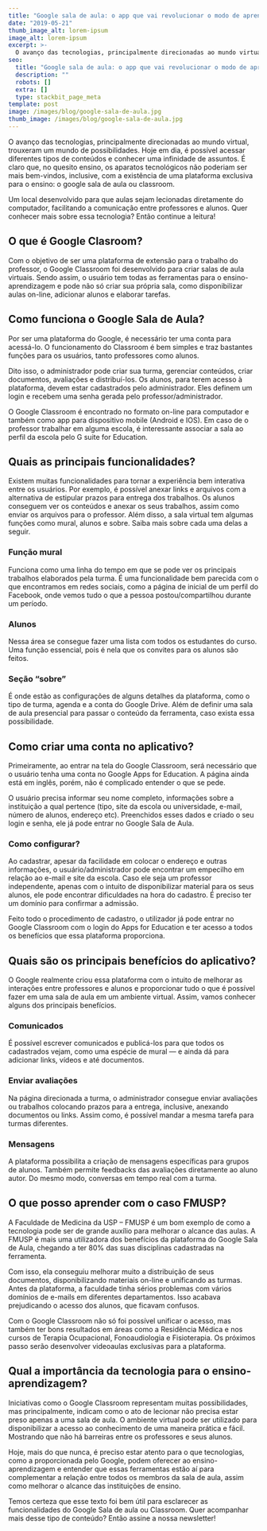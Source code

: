 ```yaml
---
title: "Google sala de aula: o app que vai revolucionar o modo de aprender!"
date: "2019-05-21"
thumb_image_alt: lorem-ipsum
image_alt: lorem-ipsum
excerpt: >-
  O avanço das tecnologias, principalmente direcionadas ao mundo virtual, trouxeram um mundo de possibilidades. Hoje em dia, é possível acessar diferentes tipos de conteúdos e conhecer uma infinidade de assuntos. É claro que, no quesito ensino, os aparatos tecnológicos não poderiam ser mais bem-vindos, inclusive, com a existência de uma plataforma exclusiva para o ensino: o google sala de aula ou classroom.
seo:
  title: "Google sala de aula: o app que vai revolucionar o modo de aprender!"
  description: ""
  robots: []
  extra: []
  type: stackbit_page_meta
template: post
image: /images/blog/google-sala-de-aula.jpg
thumb_image: /images/blog/google-sala-de-aula.jpg
---
```


O avanço das tecnologias, principalmente direcionadas ao mundo virtual, trouxeram um mundo de possibilidades. Hoje em dia, é possível acessar diferentes tipos de conteúdos e conhecer uma infinidade de assuntos. É claro que, no quesito ensino, os aparatos tecnológicos não poderiam ser mais bem-vindos, inclusive, com a existência de uma plataforma exclusiva para o ensino: o google sala de aula ou classroom.

Um local desenvolvido para que aulas sejam lecionadas diretamente do computador, facilitando a comunicação entre professores e alunos. Quer conhecer mais sobre essa tecnologia? Então continue a leitura!

## O que é Google Clasroom?

Com o objetivo de ser uma plataforma de extensão para o trabalho do professor, o Google Classroom foi desenvolvido para criar salas de aula virtuais. Sendo assim, o usuário tem todas as ferramentas para o ensino-aprendizagem e pode não só criar sua própria sala, como disponibilizar aulas on-line, adicionar alunos e elaborar tarefas.

## Como funciona o Google Sala de Aula?

Por ser uma plataforma do Google, é necessário ter uma conta para acessá-lo. O funcionamento do Classroom é bem simples e traz bastantes funções para os usuários, tanto professores como alunos.

Dito isso, o administrador pode criar sua turma, gerenciar conteúdos, criar documentos, avaliações e distribuí-los. Os alunos, para terem acesso à plataforma, devem estar cadastrados pelo administrador. Eles definem um login e recebem uma senha gerada pelo professor/administrador.

O Google Classroom é encontrado no formato on-line para computador e também como app para dispositivo mobile (Android e IOS). Em caso de o professor trabalhar em alguma escola, é interessante associar a sala ao perfil da escola pelo G suite for Education.

## Quais as principais funcionalidades?

Existem muitas funcionalidades para tornar a experiência bem interativa entre os usuários. Por exemplo, é possível anexar links e arquivos com a alternativa de estipular prazos para entrega dos trabalhos. Os alunos conseguem ver os conteúdos e anexar os seus trabalhos, assim como enviar os arquivos para o professor. Além disso, a sala virtual tem algumas funções como mural, alunos e sobre. Saiba mais sobre cada uma delas a seguir.

### Função mural

Funciona como uma linha do tempo em que se pode ver os principais trabalhos elaborados pela turma. É uma funcionalidade bem parecida com o que encontramos em redes sociais, como a página de inicial de um perfil do Facebook, onde vemos tudo o que a pessoa postou/compartilhou durante um período.

### Alunos

Nessa área se consegue fazer uma lista com todos os estudantes do curso. Uma função essencial, pois é nela que os convites para os alunos são feitos.

### Seção “sobre”

É onde estão as configurações de alguns detalhes da plataforma, como o tipo de turma, agenda e a conta do Google Drive. Além de definir uma sala de aula presencial para passar o conteúdo da ferramenta, caso exista essa possibilidade.

## Como criar uma conta no aplicativo?

Primeiramente, ao entrar na tela do Google Classroom, será necessário que o usuário tenha uma conta no Google Apps for Education. A página ainda está em inglês, porém, não é complicado entender o que se pede.

O usuário precisa informar seu nome completo, informações sobre a instituição a qual pertence (tipo, site da escola ou universidade, e-mail, número de alunos, endereço etc). Preenchidos esses dados e criado o seu login e senha, ele já pode entrar no Google Sala de Aula.

### Como configurar?

Ao cadastrar, apesar da facilidade em colocar o endereço e outras informações, o usuário/administrador pode encontrar um empecilho em relação ao e-mail e site da escola. Caso ele seja um professor independente, apenas com o intuito de disponibilizar material para os seus alunos, ele pode encontrar dificuldades na hora do cadastro. É preciso ter um domínio para confirmar a admissão.

Feito todo o procedimento de cadastro, o utilizador já pode entrar no Google Classroom com o login do Apps for Education e ter acesso a todos os benefícios que essa plataforma proporciona.

## Quais são os principais benefícios do aplicativo?

O Google realmente criou essa plataforma com o intuito de melhorar as interações entre professores e alunos e proporcionar tudo o que é possível fazer em uma sala de aula em um ambiente virtual. Assim, vamos conhecer alguns dos principais benefícios.

### Comunicados

É possível escrever comunicados e publicá-los para que todos os cadastrados vejam, como uma espécie de mural — e ainda dá para adicionar links, vídeos e até documentos.

### Enviar avaliações

Na página direcionada a turma, o administrador consegue enviar avaliações ou trabalhos colocando prazos para a entrega, inclusive, anexando documentos ou links. Assim como, é possível mandar a mesma tarefa para turmas diferentes.

### Mensagens

A plataforma possibilita a criação de mensagens específicas para grupos de alunos. Também permite feedbacks das avaliações diretamente ao aluno autor. Do mesmo modo, conversas em tempo real com a turma.

## O que posso aprender com o caso FMUSP?

A Faculdade de Medicina da USP – FMUSP é um bom exemplo de como a tecnologia pode ser de grande auxílio para melhorar o alcance das aulas. A FMUSP é mais uma utilizadora dos benefícios da plataforma do Google Sala de Aula, chegando a ter 80% das suas disciplinas cadastradas na ferramenta.

Com isso, ela conseguiu melhorar muito a distribuição de seus documentos, disponibilizando materiais on-line e unificando as turmas. Antes da plataforma, a faculdade tinha sérios problemas com vários domínios de e-mails em diferentes departamentos. Isso acabava prejudicando o acesso dos alunos, que ficavam confusos.

Com o Google Classroom não só foi possível unificar o acesso, mas também ter bons resultados em áreas como a Residência Médica e nos cursos de Terapia Ocupacional, Fonoaudiologia e Fisioterapia. Os próximos passo serão desenvolver videoaulas exclusivas para a plataforma.

## Qual a importância da tecnologia para o ensino-aprendizagem?

Iniciativas como o Google Classroom representam muitas possibilidades, mas principalmente, indicam como o ato de lecionar não precisa estar preso apenas a uma sala de aula. O ambiente virtual pode ser utilizado para disponibilizar a acesso ao conhecimento de uma maneira prática e fácil. Mostrando que não há barreiras entre os professores e seus alunos.

Hoje, mais do que nunca, é preciso estar atento para o que tecnologias, como a proporcionada pelo Google, podem oferecer ao ensino-aprendizagem e entender que essas ferramentas estão aí para complementar a relação entre todos os membros da sala de aula, assim como melhorar o alcance das instituições de ensino.

Temos certeza que esse texto foi bem útil para esclarecer as funcionalidades do Google Sala de aula ou Classroom. Quer acompanhar mais desse tipo de conteúdo? Então assine a nossa newsletter!
